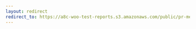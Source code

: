 ```yaml
---
layout: redirect
redirect_to: https://a8c-woo-test-reports.s3.amazonaws.com/public/pr-merge/43848/e2e/index.html
---
```


